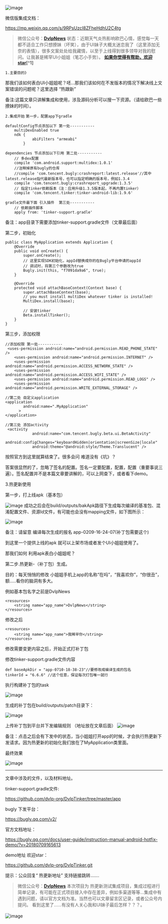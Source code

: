 ![image](https://github.com/dvlp-org/DvlpTinker/blob/master/app/src/main/res/raw/banner.jpg?raw=true)

微信版集成文档：

https://mp.weixin.qq.com/s/9RPsUzcI8ZFheHdhU2C4tg


>微信公众号：**[DvlpNews](#jump_10)**
状态：近期天气炎热影响欧巴心情，感觉每一天都不适合工作只想撩妹（坏笑），由于UI妹子大概太迷恋我了（这里添加无奈的表情），很多文案处处给我藏情，以至于上线得到很多领导对我的慰问。让我甚是稀罕UI小姐姐（笔芯小手势）。
**[如果你觉得有帮助，欢迎star](#jump_20)[^1]**


`1.主要目的》`

那我们该如何表白UI小姐姐呢？呸...那我们该如何在不发版本的情况下解决线上文案错误的问题呢？这里选择 “热跟新”



备注:这篇文章只讲解集成和使用，涉及源码分析可以搜一下资源。（请给欧巴一些撩妹的时间）。



`2.集成开始`
`第一步，配置app下gradle`
```
defaultConfig节点添加以下 第一处-----------
    multiDexEnabled true
    ndk {
            abiFilters "armeabi"
        }

dependencies 节点添加以下引用 第二处-----------
    // 多dex配置
    compile 'com.android.support:multidex:1.0.1'
    //注释掉原有bugly的仓库
    //compile 'com.tencent.bugly:crashreport:latest.release'//其中latest.release指代最新版本号，也可以指定明确的版本号，例如1.3.4
    compile 'com.tencent.bugly:crashreport_upgrade:1.3.5'
    // 指定tinker依赖版本（注：应用升级1.3.5版本起，不再内置tinker）
    compile 'com.tencent.tinker:tinker-android-lib:1.9.6'

gradle文件最下面 引入插件  第三处-----------
    // 依赖插件脚本
    apply from: 'tinker-support.gradle'
```
备注：app目录下需要添加tinker-support.gradle文件（文章最后面）



第二步，初始化
```
public class MyApplication extends Application {
    @Override
    public void onCreate() {
        super.onCreate();
        // 这里实现SDK初始化，appId替换成你的在Bugly平台申请的appId
        // 调试时，将第三个参数改为true
        Bugly.init(this, "f7091da9a6", true);
    }

    @Override
    protected void attachBaseContext(Context base) {
        super.attachBaseContext(base);
        // you must install multiDex whatever tinker is installed!
        MultiDex.install(base);

        // 安装tinker
        Beta.installTinker();
    }
}
```

第三步，添加权限
```
//添加权限 第一处-----------
 <uses-permission android:name="android.permission.READ_PHONE_STATE" />
    <uses-permission android:name="android.permission.INTERNET" />
    <uses-permission android:name="android.permission.ACCESS_NETWORK_STATE" />
    <uses-permission android:name="android.permission.ACCESS_WIFI_STATE" />
    <uses-permission android:name="android.permission.READ_LOGS" />
    <uses-permission android:name="android.permission.WRITE_EXTERNAL_STORAGE" />

//第二处 自定义application
<application
        android:name=".MyApplication"
      >
</application>

//第三处 添加activity
 <activity
            android:name="com.tencent.bugly.beta.ui.BetaActivity"
            android:configChanges="keyboardHidden|orientation|screenSize|locale"
            android:theme="@android:style/Theme.Translucent" />
```
按照官方到这里就算结束了。很多会问 难道没有《坑》？

答案很显然的了，忽略了签名的配置。签名一定要配置，配置，配置（重要事说三遍）。签名配置并不是本篇文章要讲解的，可以上网查下，或者看下demo。



3.热更新使用

第一步，打上线apk（基本包）

![image](https://github.com/dvlp-org/DvlpTinker/blob/master/app/src/main/res/raw/t1.jpg?raw=true)
成功之后会在build/outputs/bakApk路径下生成每次编译的基准包、混淆配置文件、资源Id文件，有可能也会没有mapping文件，如下图所示：

![image](https://github.com/dvlp-org/DvlpTinker/blob/master/app/src/main/res/raw/t2.jpg?raw=true)


备注：请留意 编译每次生成的报名 app-0209-16-24-07(补丁包需要这个)

到这里一个提供上线的apk 就可以上架市场或者发个UI小姐姐使用了。

那我们如何 利用apk表白小姐姐呢？



第二步.热更新-（补丁包）生成。

目的：每天悄悄的修改 小姐姐手机上app的名称“在吗”，“我喜欢你”，“你很丑”，额.....看你的脑洞有多大。



例如基本包名字之前是DvlpNews

```
<resources>
    <string name="app_name">DvlpNews</string>
</resources>
```

修改之后

```
<resources>
    <string name="app_name">我稀罕你</string>
</resources>
```
修改需要变更内容之后，开始正式打补丁包



修改tinker-support.gradle文件内容
```
def baseApkDir = "app-0710-18-38-23"//要修改成编译生成的包名
tinkerId = "6.6.6" //这个任意，保证每次打包唯一就行
```

执行构建补丁包的task

![image](https://github.com/dvlp-org/DvlpTinker/blob/master/app/src/main/res/raw/t6.jpg?raw=true)


生成的补丁包在build/outputs/patch目录下：

![image](https://github.com/dvlp-org/DvlpTinker/blob/master/app/src/main/res/raw/t3.jpg?raw=true)


上传补丁包到平台并下发编辑规则 （地址放在文章后面）
![image](https://github.com/dvlp-org/DvlpTinker/blob/master/app/src/main/res/raw/t4.jpg?raw=true)



备注：点击之后会有下发中的状态，当小姐姐打开app的时候，才会执行热更新下发请求。因为热更新的初始化我们放在了MyApplication类里面。



最终效果

![image](https://github.com/dvlp-org/DvlpTinker/blob/master/app/src/main/res/raw/t7.jpg?raw=true)






*******************************************

文章中涉及的文件，以及材料地址。



tinker-support.gradle文件:

https://github.com/dvlp-org/DvlpTinker/tree/master/app



bugly 下发平台：

https://bugly.qq.com/v2/



官方文档地址：

https://bugly.qq.com/docs/user-guide/instruction-manual-android-hotfix-demo/?v=20180709165613



demo地址 欢迎star：

https://github.com/dvlp-org/DvlpTinker.git



提示：公众回复“ 热更新地址” 支持链接跳转.......

>微信公众号：**[DvlpNews](#jump_10)**
本次项目为 热更新测试集成项目，集成过程进行简单记录，有可能在正式项目接入中存在差异，例如多渠道等等...集成中有遇到问题，请以官方文档为准。当然也可以文章留言区记录，或者公众号内提问。
看到这里了......有没有人关心我和UI妹子最后怎样？？？。








<p style="text-align:center;color:#1e819e;font-size:1.3em;font-weight: bold;">
</p>


![image](https://raw.githubusercontent.com/dvlp-org/DvlpTinker/master/app/src/main/res/raw/code-2.jpg?raw=true)



